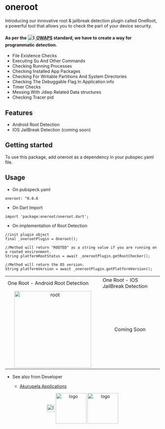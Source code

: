 # oneroot

Introducing our innovative root & jailbreak detection plugin called OneRoot, a powerful tool that allows you to check the part of your device security.
#### As per the [<img src="https://mas.owasp.org/assets/logo_circle.png" width="25px" alt="logo" align="center"> OWAPS](https://mas.owasp.org) standard, we have to create a way for programmatic detection.

* File Existence Checks
* Executing Su And Other Commands
* Checking Running Processes
* Checking Installed App Packages
* Checking For Writable Partitions And System Directories
* Checking The Debuggable Flag In Application info
* Timer Checks
* Messing With Jdwp Related Data structures
* Checking Tracer pid

## Features

- Android Root Detection
- IOS JailBreak Detection (coming soon)


## Getting started

To use this package, add oneroot as a dependency in your pubspec.yaml file.

## Usage

- On pubspeck.yaml

```
oneroot: ^0.0.6
```

- On Dart Import

```
import 'package:oneroot/oneroot.dart';
```

- On implementation of Root Detection

```
//init plugin object
final _onerootPlugin = Oneroot();

//Method will return "ROOTED" as a string value if you are running on a rooted environment.
String platformRootStatus = await _onerootPlugin.getRootChecker();

//Method will return the OS version.
String platformVersion = await _onerootPlugin.getPlatformVersion();
```

<table>
  <tr>
    <td>One Root - Android Root Detection</td>
    <td>One Root - IOS JailBreak Detection</td>
  </tr>
  <tr>
    <td width="30%" style="text-align: center;"><img src="https://github.com/udithperera-dev/oneroot/raw/d27a4354c1438602856b2acf6a2e210e19b56cf5/on_android.png" alt="root" style="width:250px;"/></td>
    <td width="30%" style="text-align: center;"> Coming Soon</td>
  </tr>
 </table>

- See also from Developer

  - [Akurupela Applications](https://akurupela.com)

<p align="center">
      <img src="https://www.akurupela.com/assets/images/images_info/ap_logo.png" width="25px" alt="logo" align="center">
      <img src="https://storage.googleapis.com/cms-storage-bucket/6a07d8a62f4308d2b854.svg" width="100px" alt="logo" align="center">
      <img src="https://pub.dev/static/hash-tihrt5d6/img/pub-dev-logo.svg" width="100px" alt="logo" align="center">
</p>